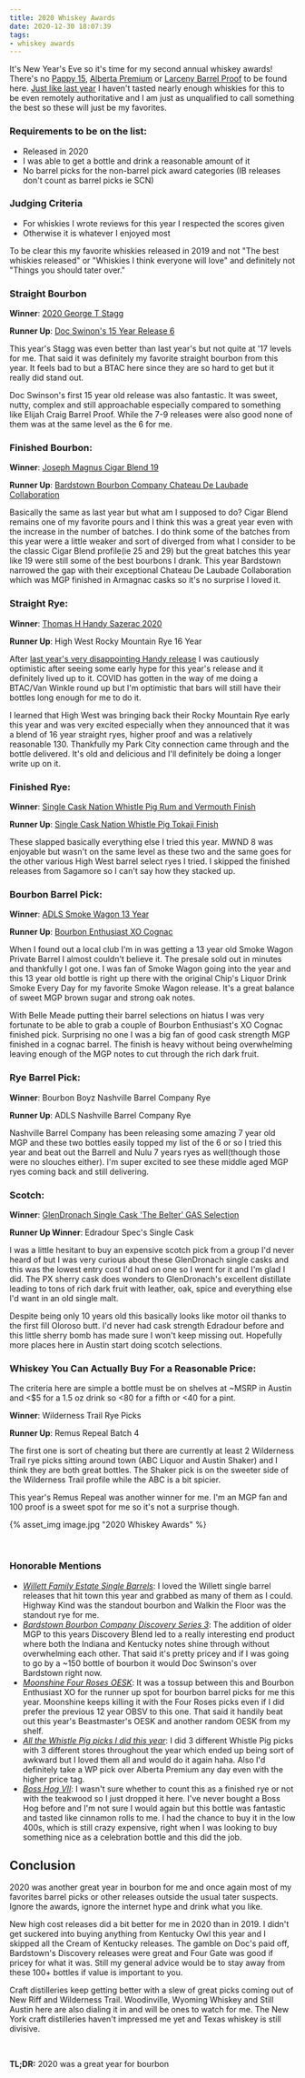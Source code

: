 ```yaml
---
title: 2020 Whiskey Awards
date: 2020-12-30 18:07:39
tags:
- whiskey awards
---
```


It's New Year's Eve so it's time for my second annual whiskey awards! There's no [Pappy 15](https://www.fredminnick.com/2020/12/23/who-won-best-bourbon-american-whiskey-of-2020/), [Alberta Premium](https://www.whiskymonster.com/jim-murrays-whisky-bible-2021-winners-announced/) or [Larceny Barrel Proof](https://www.whiskyadvocate.com/top20/) to be found here. [Just like last year](https://atxbourbon.com/tags/whiskey-awards/) I haven't tasted nearly enough whiskies for this to be even remotely authoritative and I am just as unqualified to call something the best so these will just be my favorites.

### Requirements to be on the list:

* Released in 2020
* I was able to get a bottle and drink a reasonable amount of it
* No barrel picks for the non-barrel pick award categories (IB releases don't count as barrel picks ie SCN)

### Judging Criteria

* For whiskies I wrote reviews for this year I respected the scores given
* Otherwise it is whatever I enjoyed most

To be clear this my favorite whiskies released in 2019 and not "The best whiskies released" or "Whiskies I think everyone will love" and definitely not "Things you should tater over."

### Straight Bourbon
**Winner**: [2020 George T Stagg](https://www.instagram.com/p/CIs9qs3sm6N/)

**Runner Up**: [Doc Swinon's 15 Year Release 6](https://atxbourbon.com/2020/04/30/Review-229-Doc-Swinson-s-15-Year/)

This year's Stagg was even better than last year's but not quite at '17 levels for me. That said it was definitely my favorite straight bourbon from this year. It feels bad to but a BTAC here since they are so hard to get but it really did stand out.

Doc Swinson's first 15 year old release was also fantastic. It was sweet, nutty, complex and still approachable especially compared to something like Elijah Craig Barrel Proof. While the 7-9 releases were also good none of them was at the same level as the 6 for me.

### Finished Bourbon: 
**Winner**: [Joseph Magnus Cigar Blend 19](https://atxbourbon.com/2020/07/18/Review-249-Joseph-Magnus-Cigar-Blend-Batch-19/)

**Runner Up**: [Bardstown Bourbon Company Chateau De Laubade Collaboration](https://atxbourbon.com/2020/06/13/Reviews-237-Bardstown-Bourbon-Company-Chateau-De-Laubade/)

Basically the same as last year but what am I supposed to do? Cigar Blend remains one of my favorite pours and I think this was a great year even with the increase in the number of batches. I do think some of the batches from this year were a little weaker and sort of diverged from what I consider to be the classic Cigar Blend profile(ie 25 and 29) but the great batches this year like 19 were still some of the best bourbons I drank. This year Bardstown narrowed the gap with their exceptional Chateau De Laubade Collaboration which was MGP finished in Armagnac casks so it's no surprise I loved it.

### Straight Rye: 

**Winner**: [Thomas H Handy Sazerac 2020](https://www.instagram.com/p/CIs9qs3sm6N/)

**Runner Up**: High West Rocky Mountain Rye 16 Year

After [last year's very disappointing Handy release](https://atxbourbon.com/2019/12/21/Reviews-181-185-2019-Buffalo-Trace-Antique-Collection/) I was cautiously optimistic after seeing some early hype for this year's release and it definitely lived up to it. COVID has gotten in the way of me doing a BTAC/Van Winkle round up but I'm optimistic that bars will still have their bottles long enough for me to do it.

I learned that High West was bringing back their Rocky Mountain Rye early this year and was very excited especially when they announced that it was a blend of 16 year straight ryes, higher proof and was a relatively reasonable 130. Thankfully my Park City connection came through and the bottle delivered. It's old and delicious and I'll definitely be doing a longer write up on it.

### Finished Rye: 

**Winner**: [Single Cask Nation Whistle Pig Rum and Vermouth Finish](https://atxbourbon.com/2020/09/28/Reviews-267-268-Single-Cask-Nation-Whistle-Pigs/)

**Runner Up**: [Single Cask Nation Whistle Pig Tokaji Finish](https://atxbourbon.com/2020/09/28/Reviews-267-268-Single-Cask-Nation-Whistle-Pigs/)

These slapped basically everything else I tried this year. MWND 8 was enjoyable but wasn't on the same level as these two and the same goes for the other various High West barrel select ryes I tried. I skipped the finished releases from Sagamore so I can't say how they stacked up.

### Bourbon Barrel Pick: 

**Winner**: [ADLS Smoke Wagon 13 Year](https://atxbourbon.com/2019/02/19/Reviews-76-77-Russel-s-Reserve-Single-Barrel-Showdown-Moonshine-vs-Tejas/)

**Runner Up**: [Bourbon Enthusiast XO Cognac](https://atxbourbon.com/2019/12/19/Reviews-178-180-Joseph-Magnus-Single-Barrels-2019/)

When I found out a local club I'm in was getting a 13 year old Smoke Wagon Private Barrel I almost couldn't believe it. The presale sold out in minutes and thankfully I got one. I was fan of Smoke Wagon going into the year and this 13 year old bottle is right up there with the original Chip's Liquor Drink Smoke Every Day for my favorite Smoke Wagon release. It's a great balance of sweet MGP brown sugar and strong oak notes.

With Belle Meade putting their barrel selections on hiatus I was very fortunate to be able to grab a couple of Bourbon Enthusiast's XO Cognac finished pick. Surprising no one I was a big fan of good cask strength MGP finished in a cognac barrel. The finish is heavy without being overwhelming leaving enough of the MGP notes to cut through the rich dark fruit.


### Rye Barrel Pick: 

**Winner**: Bourbon Boyz Nashville Barrel Company Rye

**Runner Up**: ADLS Nashville Barrel Company Rye

Nashville Barrel Company has been releasing some amazing 7 year old MGP and these two bottles easily topped my list of the 6 or so I tried this year and beat out the Barrell and Nulu 7 years ryes as well(though those were no slouches either). I'm super excited to see these middle aged MGP ryes coming back and still delivering.

### Scotch:  

**Winner**: [GlenDronach Single Cask 'The Belter' GAS Selection](https://atxbourbon.com/2020/04/21/Review-226-GlenDronach-Single-Cask-The-Belter-GAS-Selection/)

**Runner Up Winner**: Edradour Spec's Single Cask

I was a little hesitant to buy an expensive scotch pick from a group I'd never heard of but I was very curious about these GlenDronach single casks and this was the lowest entry cost I'd had on one so I went for it and I'm glad I did. The PX sherry cask does wonders to GlenDronach's excellent distillate leading to tons of rich dark fruit with leather, oak, spice and everything else I'd want in an old single malt. 

Despite being only 10 years old this basically looks like motor oil thanks to the first fill Oloroso butt. I'd never had cask strength Edradour before and this little sherry bomb has made sure I won't keep missing out. Hopefully more places here in Austin start doing scotch selections.


### Whiskey You Can Actually Buy For a Reasonable Price: 

The criteria here are simple a bottle must be on shelves at ~MSRP in Austin and <$5 for a 1.5 oz drink so <80 for a fifth or <40 for a pint.

**Winner**: Wilderness Trail Rye Picks

**Runner Up**: Remus Repeal Batch 4

The first one is sort of cheating but there are currently at least 2 Wilderness Trail rye picks sitting around town (ABC Liquor and Austin Shaker) and I think they are both great bottles. The Shaker pick is on the sweeter side of the Wilderness Trail profile while the ABC is a bit spicier. 

This year's Remus Repeal was another winner for me. I'm an MGP fan and 100 proof is a sweet spot for me so it's not a surprise though.

{% asset_img image.jpg "2020 Whiskey Awards" %}

&nbsp;

### Honorable Mentions

* *[Willett Family Estate Single Barrels](https://www.instagram.com/tv/CAs8PL4HE6Y/)*: I loved the Willett single barrel releases that hit town this year and grabbed as many of them as I could. Highway Kind was the standout bourbon and Walkin the Floor was the standout rye for me.
* *[Bardstown Bourbon Company Discovery Series 3](https://www.instagram.com/reel/CIBcTi8gRZM/)*: The addition of older MGP to this years Discovery Blend led to a really interesting end product where both the Indiana and Kentucky notes shine through without overwhelming each other. That said it's pretty pricey and if I was going to go by a ~150 bottle of bourbon it would Doc Swinson's over Bardstown right now.
* *[Moonshine Four Roses OESK](https://www.instagram.com/tv/CGp2nseAgiy/)*: It was a tossup between this and Bourbon Enthusiast XO for the runner up spot for bourbon barrel picks for me this year. Moonshine keeps killing it with the Four Roses picks even if I did prefer the previous 12 year OBSV to this one. That said it handily beat out this year's Beastmaster's OESK and another random OESK from my shelf.  
* *[All the Whistle Pig picks I did this year](https://atxbourbon.com/2020/11/11/Tasting-Notes-Whistle-Pig-Picks-Oak-Liquor-Cabinet-and-Debs/)*: I did 3 different Whistle Pig picks with 3 different stores throughout the year which ended up being sort of awkward but I loved them all and would do it again haha. Also I'd definitely take a WP pick over Alberta Premium any day even with the higher price tag.
* *[Boss Hog VII](https://www.instagram.com/reel/CHV7UZjgYMu/)*: I wasn't sure whether to count this as a finished rye or not with the teakwood so I just dropped it here. I've never bought a Boss Hog before and I'm not sure I would again but this bottle was fantastic and tasted like cinnamon rolls to me. I had the chance to buy it in the low 400s, which is still crazy expensive, right when I was looking to buy something nice as a celebration bottle and this did the job.

## Conclusion

2020 was another great year in bourbon for me and once again most of my favorites barrel picks or other releases outside the usual tater suspects. Ignore the awards, ignore the internet hype and drink what you like. 

New high cost releases did a bit better for me in 2020 than in 2019. I didn't get suckered into buying anything from Kentucky Owl this year and I skipped all the Cream of Kentucky releases. The gamble on Doc's paid off, Bardstown's Discovery releases were great and Four Gate was good if pricey for what it was. Still my general advice would be to stay away from these 100+ bottles if value is important to you.

Craft distilleries keep getting better with a slew of great picks coming out of New Riff and Wilderness Trail. Woodinville, Wyoming Whiskey and Still Austin here are also dialing it in and will be ones to watch for me. The New York craft distilleries haven't impressed me yet and Texas whiskey is still divisive.

&nbsp;

**TL;DR:** 2020 was a great year for bourbon

